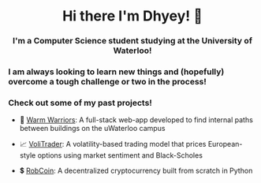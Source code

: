 <h1 align="center">Hi there I'm Dhyey! 👋</h1>

<h3 align="center">I'm a Computer Science student studying at the University of Waterloo!</h3>


### I am always looking to learn new things and (hopefully) overcome a tough challenge or two in the process!

### Check out some of my past projects!

- 📍 <a href="https://github.com/Dhyey-Mehta/uw-tunnel">Warm Warriors</a>: A full-stack web-app developed to find internal paths between buildings on the uWaterloo campus

- 📈 <a href="https://github.com/Dhyey-Mehta/voliTrader">VoliTrader</a>: A volatility-based trading model that prices European-style options using market sentiment and Black-Scholes

- 💲 <a href="https://github.com/STR-Coding-Club/RobCoin">RobCoin</a>: A decentralized cryptocurrency built from scratch in Python
